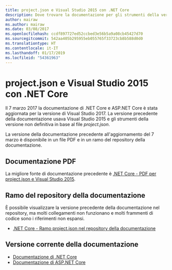 ```yaml
---
title: project.json e Visual Studio 2015 con .NET Core
description: Dove trovare la documentazione per gli strumenti della versione non definitiva per .NET Core e ASP.NET Core (project.json e Visual Studio 2015).
author: mairaw
ms.author: mairaw
ms.date: 03/08/2017
ms.openlocfilehash: ccdf897727ed52ccbed3e56b5a9a08cb45427d70
ms.sourcegitcommit: 542aa405b295955eb055765f33723cb8b588d0d0
ms.translationtype: HT
ms.contentlocale: it-IT
ms.lasthandoff: 01/17/2019
ms.locfileid: "54361963"
---
```

# <a name="projectjson-and-visual-studio-2015-with-net-core"></a>project.json e Visual Studio 2015 con .NET Core

Il 7 marzo 2017 la documentazione di .NET Core e ASP.NET Core è stata aggiornata per la versione di Visual Studio 2017. La versione precedente della documentazione usava Visual Studio 2015 e gli strumenti della versione non definitiva in base al file *project.json*.

La versione della documentazione precedente all'aggiornamento del 7 marzo è disponibile in un file PDF e in un ramo del repository della documentazione.

## <a name="pdf-documentation"></a>Documentazione PDF

La migliore fonte di documentazione precedente è [.NET Core - PDF per project.json e Visual Studio 2015](https://github.com/dotnet/docs/blob/project.json/net-core-project-json.pdf).

## <a name="documentation-repository-branch"></a>Ramo del repository della documentazione

È possibile visualizzare la versione precedente della documentazione nel repository, ma molti collegamenti non funzionano e molti frammenti di codice sono i riferimenti non espansi.

* [.NET Core - Ramo project.json nel repository della documentazione](https://github.com/dotnet/docs/tree/project.json/docs)

## <a name="current-version-of-the-documentation"></a>Versione corrente della documentazione

* [Documentazione di .NET Core](./core/index.md)
* [Documentazione di ASP.NET Core](/aspnet/core/)
